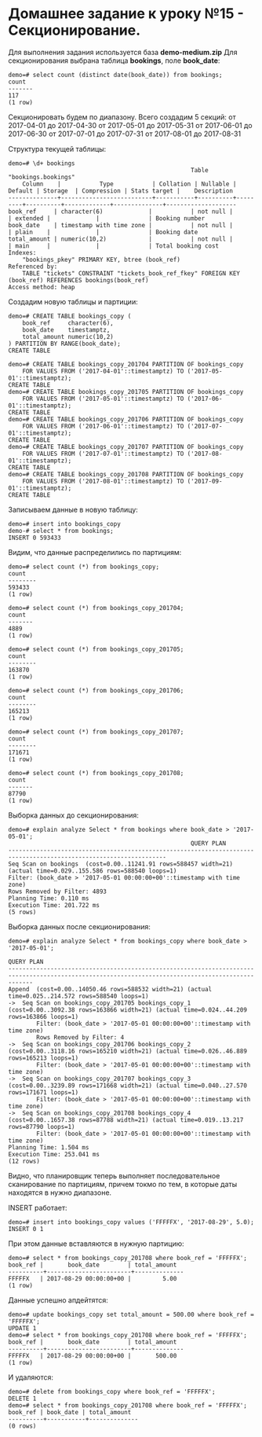# Домашнее задание к уроку №15 - Секционирование.

Для выполнения задания используется база **demo-medium.zip**
Для секционирования выбрана таблица **bookings**, поле **book_date**:

    demo=# select count (distinct date(book_date)) from bookings;
    count
    -------
    117
    (1 row)

Секционировать будем по диапазону.
Всего создадим 5 секций:
от 2017-04-01 до 2017-04-30
от 2017-05-01 до 2017-05-31
от 2017-06-01 до 2017-06-30
от 2017-07-01 до 2017-07-31
от 2017-08-01 до 2017-08-31

Структура текущей таблицы:

    demo=# \d+ bookings
                                                        Table "bookings.bookings"
        Column    |           Type           | Collation | Nullable | Default | Storage  | Compression | Stats target |    Description
    --------------+--------------------------+-----------+----------+---------+----------+-------------+--------------+--------------------
    book_ref     | character(6)             |           | not null |         | extended |             |              | Booking number
    book_date    | timestamp with time zone |           | not null |         | plain    |             |              | Booking date
    total_amount | numeric(10,2)            |           | not null |         | main     |             |              | Total booking cost
    Indexes:
        "bookings_pkey" PRIMARY KEY, btree (book_ref)
    Referenced by:
        TABLE "tickets" CONSTRAINT "tickets_book_ref_fkey" FOREIGN KEY (book_ref) REFERENCES bookings(book_ref)
    Access method: heap

Создадим новую таблицы и партиции:

    demo=# CREATE TABLE bookings_copy (
        book_ref     character(6),
        book_date    timestamptz,
        total_amount numeric(10,2)
    ) PARTITION BY RANGE(book_date);
    CREATE TABLE

    demo=# CREATE TABLE bookings_copy_201704 PARTITION OF bookings_copy
        FOR VALUES FROM ('2017-04-01'::timestamptz) TO ('2017-05-01'::timestamptz);
    CREATE TABLE
    demo=# CREATE TABLE bookings_copy_201705 PARTITION OF bookings_copy
        FOR VALUES FROM ('2017-05-01'::timestamptz) TO ('2017-06-01'::timestamptz);
    CREATE TABLE
    demo=# CREATE TABLE bookings_copy_201706 PARTITION OF bookings_copy
        FOR VALUES FROM ('2017-06-01'::timestamptz) TO ('2017-07-01'::timestamptz);
    CREATE TABLE
    demo=# CREATE TABLE bookings_copy_201707 PARTITION OF bookings_copy
        FOR VALUES FROM ('2017-07-01'::timestamptz) TO ('2017-08-01'::timestamptz);
    CREATE TABLE
    demo=# CREATE TABLE bookings_copy_201708 PARTITION OF bookings_copy
        FOR VALUES FROM ('2017-08-01'::timestamptz) TO ('2017-09-01'::timestamptz);
    CREATE TABLE

Записываем данные в новую таблицу:

    demo=# insert into bookings_copy
    demo-# select * from bookings;
    INSERT 0 593433

Видим, что данные распределились по партициям:

    demo=# select count (*) from bookings_copy;
    count
    --------
    593433
    (1 row)

    demo=# select count (*) from bookings_copy_201704;
    count
    -------
    4889
    (1 row)

    demo=# select count (*) from bookings_copy_201705;
    count
    --------
    163870
    (1 row)

    demo=# select count (*) from bookings_copy_201706;
    count
    --------
    165213
    (1 row)

    demo=# select count (*) from bookings_copy_201707;
    count
    --------
    171671
    (1 row)

    demo=# select count (*) from bookings_copy_201708;
    count
    -------
    87790
    (1 row)

Выборка данных до секционирования:

    demo=# explain analyze Select * from bookings where book_date > '2017-05-01';
                                                        QUERY PLAN
    -------------------------------------------------------------------------------------------------------------------
    Seq Scan on bookings  (cost=0.00..11241.91 rows=588457 width=21) (actual time=0.029..155.586 rows=588540 loops=1)
    Filter: (book_date > '2017-05-01 00:00:00+00'::timestamp with time zone)
    Rows Removed by Filter: 4893
    Planning Time: 0.110 ms
    Execution Time: 201.722 ms
    (5 rows)

Выборка данных после секционирования:

    demo=# explain analyze Select * from bookings_copy where book_date > '2017-05-01';
                                                                        QUERY PLAN
    ---------------------------------------------------------------------------------------------------------------------------------------------------
    Append  (cost=0.00..14050.46 rows=588532 width=21) (actual time=0.025..214.572 rows=588540 loops=1)
    ->  Seq Scan on bookings_copy_201705 bookings_copy_1  (cost=0.00..3092.38 rows=163866 width=21) (actual time=0.024..44.209 rows=163866 loops=1)
            Filter: (book_date > '2017-05-01 00:00:00+00'::timestamp with time zone)
            Rows Removed by Filter: 4
    ->  Seq Scan on bookings_copy_201706 bookings_copy_2  (cost=0.00..3118.16 rows=165210 width=21) (actual time=0.026..46.889 rows=165213 loops=1)
            Filter: (book_date > '2017-05-01 00:00:00+00'::timestamp with time zone)
    ->  Seq Scan on bookings_copy_201707 bookings_copy_3  (cost=0.00..3239.89 rows=171668 width=21) (actual time=0.040..27.570 rows=171671 loops=1)
            Filter: (book_date > '2017-05-01 00:00:00+00'::timestamp with time zone)
    ->  Seq Scan on bookings_copy_201708 bookings_copy_4  (cost=0.00..1657.38 rows=87788 width=21) (actual time=0.019..13.217 rows=87790 loops=1)
            Filter: (book_date > '2017-05-01 00:00:00+00'::timestamp with time zone)
    Planning Time: 1.504 ms
    Execution Time: 253.041 ms
    (12 rows)

Видно, что планировщик теперь выполняет последовательное сканирование по партициям, причем токмо по тем, в которые даты находятся в нужно диапазоне.

INSERT работает:

    demo=# insert into bookings_copy values ('FFFFFX', '2017-08-29', 5.0);
    INSERT 0 1

При этом данные вставляются в нужную партицию:

    demo=# select * from bookings_copy_201708 where book_ref = 'FFFFFX';
    book_ref |       book_date        | total_amount
    ----------+------------------------+--------------
    FFFFFX   | 2017-08-29 00:00:00+00 |         5.00
    (1 row)

Данные успешно апдейтятся:

    demo=# update bookings_copy set total_amount = 500.00 where book_ref = 'FFFFFX';
    UPDATE 1
    demo=# select * from bookings_copy_201708 where book_ref = 'FFFFFX';
    book_ref |       book_date        | total_amount
    ----------+------------------------+--------------
    FFFFFX   | 2017-08-29 00:00:00+00 |       500.00
    (1 row)

И удаляются:

    demo=# delete from bookings_copy where book_ref = 'FFFFFX';
    DELETE 1
    demo=# select * from bookings_copy_201708 where book_ref = 'FFFFFX';
    book_ref | book_date | total_amount
    ----------+-----------+--------------
    (0 rows)

